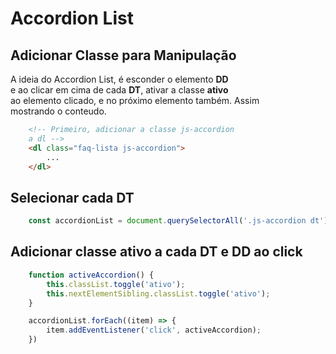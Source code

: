 # Accordion List

## Adicionar Classe para Manipulação

A ideia do Accordion List, é esconder o elemento **DD** <br>
e ao clicar em cima de cada **DT**, ativar a classe **ativo** <br>
ao elemento clicado, e no próximo elemento também. Assim <br>
mostrando o conteudo.

```html
    <!-- Primeiro, adicionar a classe js-accordion
    a dl -->
    <dl class="faq-lista js-accordion">
        ...
    </dl>
```

## Selecionar cada DT

```js
    const accordionList = document.querySelectorAll('.js-accordion dt');
```

## Adicionar classe **ativo** a cada DT e DD ao click

```js
    function activeAccordion() {
        this.classList.toggle('ativo');
        this.nextElementSibling.classList.toggle('ativo');
    }

    accordionList.forEach((item) => {
        item.addEventListener('click', activeAccordion);
    })
```